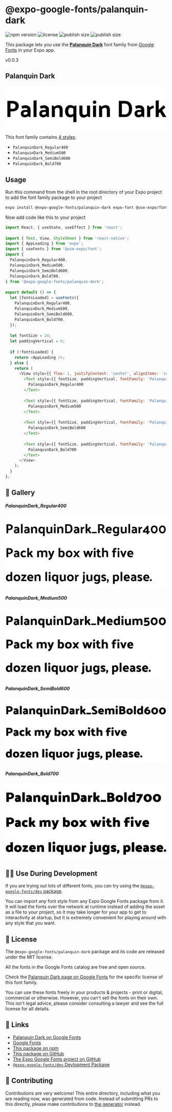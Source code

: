# @expo-google-fonts/palanquin-dark

![npm version](https://flat.badgen.net/npm/v/@expo-google-fonts/palanquin-dark)
![license](https://flat.badgen.net/github/license/expo/google-fonts)
![publish size](https://flat.badgen.net/packagephobia/install/@expo-google-fonts/palanquin-dark)
![publish size](https://flat.badgen.net/packagephobia/publish/@expo-google-fonts/palanquin-dark)

This package lets you use the [**Palanquin Dark**](https://fonts.google.com/specimen/Palanquin+Dark) font family from [Google Fonts](https://fonts.google.com/) in your Expo app.

v0.0.3

## Palanquin Dark

![Palanquin Dark](./font-family.png)

This font family contains [4 styles](#-gallery).

- `PalanquinDark_Regular400`
- `PalanquinDark_Medium500`
- `PalanquinDark_SemiBold600`
- `PalanquinDark_Bold700`

## Usage

Run this command from the shell in the root directory of your Expo project to add the font family package to your project
```sh
expo install @expo-google-fonts/palanquin-dark expo-font @use-expo/font
```

Now add code like this to your project
```js
import React, { useState, useEffect } from 'react';

import { Text, View, StyleSheet } from 'react-native';
import { AppLoading } from 'expo';
import { useFonts } from '@use-expo/font';
import {
  PalanquinDark_Regular400,
  PalanquinDark_Medium500,
  PalanquinDark_SemiBold600,
  PalanquinDark_Bold700,
} from '@expo-google-fonts/palanquin-dark';

export default () => {
  let [fontsLoaded] = useFonts({
    PalanquinDark_Regular400,
    PalanquinDark_Medium500,
    PalanquinDark_SemiBold600,
    PalanquinDark_Bold700,
  });

  let fontSize = 24;
  let paddingVertical = 6;

  if (!fontsLoaded) {
    return <AppLoading />;
  } else {
    return (
      <View style={{ flex: 1, justifyContent: 'center', alignItems: 'center' }}>
        <Text style={{ fontSize, paddingVertical, fontFamily: 'PalanquinDark_Regular400' }}>
          PalanquinDark_Regular400
        </Text>

        <Text style={{ fontSize, paddingVertical, fontFamily: 'PalanquinDark_Medium500' }}>
          PalanquinDark_Medium500
        </Text>

        <Text style={{ fontSize, paddingVertical, fontFamily: 'PalanquinDark_SemiBold600' }}>
          PalanquinDark_SemiBold600
        </Text>

        <Text style={{ fontSize, paddingVertical, fontFamily: 'PalanquinDark_Bold700' }}>
          PalanquinDark_Bold700
        </Text>
      </View>
    );
  }
};

```

## 🔡 Gallery

##### PalanquinDark_Regular400
![PalanquinDark_Regular400](./2a564d738b34f664cbdc4ec631b53907f90205b8dd0e177be158ebc30b67182a.ttf.png)

##### PalanquinDark_Medium500
![PalanquinDark_Medium500](./2741c907db3e5853a79489713ec11a8669cff876897076b98d70d302086296c9.ttf.png)

##### PalanquinDark_SemiBold600
![PalanquinDark_SemiBold600](./ee40721d326a2509669e0c3f41d846f48e353b774b15fb78426c4e812aadf4e9.ttf.png)

##### PalanquinDark_Bold700
![PalanquinDark_Bold700](./3f46195270b56b1dd32d5f48a0bb546a30e424b9d30ff4daabe395c2257a157e.ttf.png)


## 👩‍💻 Use During Development

If you are trying out lots of different fonts, you can try using the [`@expo-google-fonts/dev` package](https://github.com/expo/google-fonts/tree/master/font-packages/dev#readme).

You can import *any* font style from any Expo Google Fonts package from it. It will load the fonts
over the network at runtime instead of adding the asset as a file to your project, so it may take longer
for your app to get to interactivity at startup, but it is extremely convenient
for playing around with any style that you want.

## 📖 License

The `@expo-google-fonts/palanquin-dark` package and its code are released under the MIT license.

All the fonts in the Google Fonts catalog are free and open source.

Check the [Palanquin Dark page on Google Fonts](https://fonts.google.com/specimen/Palanquin+Dark) for the specific license of this font family.

You can use these fonts freely in your products & projects - print or digital, commercial or otherwise. However, you can't sell the fonts on their own. This isn't legal advice, please consider consulting a lawyer and see the full license for all details.

## 🔗 Links

- [Palanquin Dark on Google Fonts](https://fonts.google.com/specimen/Palanquin+Dark)
- [Google Fonts](https://fonts.google.com/)
- [This package on npm](https://www.npmjs.com/package/@expo-google-fonts/palanquin-dark)
- [This package on GitHub](https://github.com/expo/google-fonts/tree/master/font-packages/palanquin-dark)
- [The Expo Google Fonts project on GitHub](https://github.com/expo/google-fonts)
- [`@expo-google-fonts/dev` Devlopment Package](https://github.com/expo/google-fonts/tree/master/font-packages/dev)


## 🤝 Contributing

Contributions are very welcome! This entire directory, including what you are reading now, was generated from code. Instead of submitting PRs to this directly, please make contributions to [the generator](https://github.com/expo/google-fonts/tree/master/packages/generator) instead.
